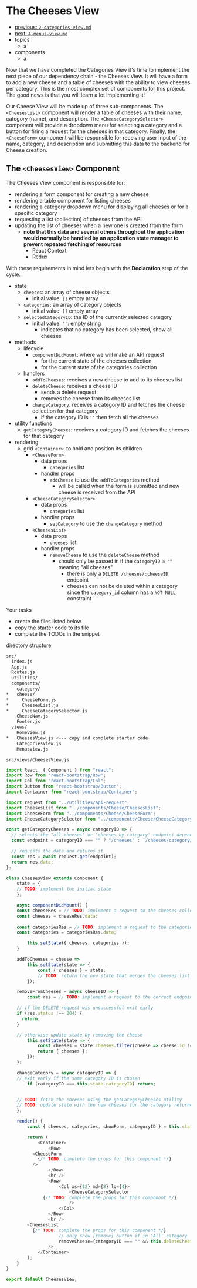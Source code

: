# The Cheeses View

- [previous: `2-categories-view.md`](./2-categories-view.md)
- [next: `4-menus-view.md`](./4-menus-view.md)
- topics
  - a
- components
  - a

Now that we have completed the Categories View it's time to implement the next piece of our dependency chain - the Cheeses View. It will have a form to add a new cheese and a table of cheeses with the ability to view cheeses per category. This is the most complex set of components for this project. The good news is that you will learn a lot implementing it!

Our Cheese View will be made up of three sub-components. The `<CheesesList>` component will render a table of cheeses with their name, category (name), and description. The `<CheeseCategorySelector>` component will provide a dropdown menu for selecting a category and a button for firing a request for the cheeses in that category. Finally, the `<CheeseForm>` component will be responsible for receiving user input of the name, category, and description and submitting this data to the backend for Cheese creation.

## The `<CheesesView>` Component
The Cheeses View component is responsible for:

- rendering a form component for creating a new cheese
- rendering a table component for listing cheeses
- rendering a category dropdown menu for displaying all cheeses or for a specific category
- requesting a list (collection) of cheeses from the API
- updating the list of cheeses when a new one is created from the form
  - **note that this data and several others throughout the application would normally be handled by an application state manager to prevent repeated fetching of resources**
    - React Context
    - Redux

With these requirements in mind lets begin with the **Declaration** step of the cycle.

- state
  - `cheeses`: an array of cheese objects
    - initial value: `[]` empty array
  - `categories`: an array of category objects
    - initial value: `[]` empty array
  - `selectedCategoryID`: the ID of the currently selected category
    - initial value: `''`: empty string
      - indicates that no category has been selected, show all cheeses
- methods
  - lifecycle
    - `componentDidMount`: where we will make an API request
      - for the current state of the cheeses collection
      - for the current state of the categories collection
  - handlers
    - `addToCheeses`: receives a new cheese to add to its cheeses list
    - `deleteCheese`: receives a cheese ID
      - sends a delete request
      - removes the cheese from its cheeses list
    - `changeCategory`: receives a category ID and fetches the cheese collection for that category
      - if the category ID is `''` then fetch all the cheeses
- utility functions
  - `getCategoryCheeses`: receives a category ID and fetches the cheeses for that category
- rendering
  - grid `<Container>`: to hold and position its children
    - `<CheeseForm>`
      - data props
        - `categories` list
      - handler props
        - `addCheese` to use the `addToCategories` method
          - will be called when the form is submitted and new cheese is received from the API
    - `<CheeseCategorySelector>`
      - data props
        - `categories` list
      - handler props
        - `setCategory` to use the `changeCategory` method
    - `<CheesesList>`
      - data props
        - `cheeses` list
      - handler props
        - `removeCheese` to use the `deleteCheese` method
          - should only be passed in if the `categoryID` is `""` meaning "all cheeses"
            - there is only a `DELETE /cheeses/:cheeseID` endpoint
            - cheeses can not be deleted within a category since the `category_id` column has a `NOT NULL` constraint

Your tasks

- create the files listed below
- copy the starter code to its file
- complete the TODOs in the snippet

directory structure

```sh
src/
  index.js
  App.js
  Routes.js
  utilities/
  components/
    category/
*   cheese/
*     CheeseForm.js
*     CheesesList.js
*     CheeseCategorySelector.js
    CheeseNav.js
    Footer.js
  views/
    HomeView.js
*   CheesesView.js <--- copy and complete starter code
    CategoriesView.js
    MenusView.js
```

`src/views/CheesesView.js`

```js
import React, { Component } from "react";
import Row from "react-bootstrap/Row";
import Col from "react-bootstrap/Col";
import Button from "react-bootstrap/Button";
import Container from "react-bootstrap/Container";

import request from "../utilities/api-request";
import CheesesList from "../components/Cheese/CheesesList";
import CheeseForm from "../components/Cheese/CheeseForm";
import CheeseCategorySelector from "../components/Cheese/CheeseCategorySelector";

const getCategoryCheeses = async categoryID => {
  // selects the "all cheeses" or "cheeses by category" endpoint depending on the category ID
  const endpoint = categoryID === "" ? "/cheeses" : `/cheeses/category/${categoryID}`;

  // requests the data and returns it
  const res = await request.get(endpoint);
  return res.data;
};

class CheesesView extends Component {
	state = {
    // TODO: implement the initial state
	};

	async componentDidMount() {
    const cheeseRes = // TODO: implement a request to the cheeses collection
    const cheeses = cheeseRes.data;
    
    const categoriesRes = // TODO: implement a request to the categories collection
    const categories = categoriesRes.data;

		this.setState({ cheeses, categories });
	}

	addToCheeses = cheese =>
		this.setState(state => {
			const { cheeses } = state;
			// TODO: return the new state that merges the cheeses list with the new cheese
		});

	removeFromCheeses = async cheeseID => {
		const res = // TODO: implement a request to the correct endpoint to delete the cheese (be mindful of the HTTP method you need)

    // if the DELETE request was unsuccessful exit early
    if (res.status !== 204) {
      return;
    }

    // otherwise update state by removing the cheese
		this.setState(state => {
			const cheeses = state.cheeses.filter(cheese => cheese.id !== cheeseID);
			return { cheeses };
		});
	};

	changeCategory = async categoryID => {
    // exit early if the same category ID is chosen
		if (categoryID === this.state.categoryID) return;


    // TODO: fetch the cheeses using the getCategoryCheeses utility
    // TODO: update state with the new cheeses for the category returned by getCategoryCheeses
	};

	render() {
		const { cheeses, categories, showForm, categoryID } = this.state;

		return (
			<Container>
				<Row>
          <CheeseForm
            {/* TODO: complete the props for this component */}
          />
				</Row>
				<hr />
				<Row>
					<Col xs={12} md={8} lg={4}>
						<CheeseCategorySelector
              {/* TODO: complete the props for this component */}
						/>
					</Col>
				</Row>
				<br />
        <CheesesList
          {/* TODO: complete the props for this component */}
					// only show [remove] button if in 'All' category
					removeCheese={categoryID === "" && this.deleteCheese}
				/>
			</Container>
		);
	}
}

export default CheesesView;
```

